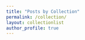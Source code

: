 ```yaml
---
title: "Posts by Collection"
permalink: /collection/
layout: collectionlist
author_profile: true
---
```

